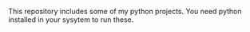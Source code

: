 This repository includes some of my python projects.
You need python installed in your sysytem to run these.
